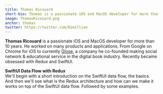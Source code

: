 ```yaml
---
title: Thomas Ricouard
short-bio: Thomas is a passionate iOS and MacOS developer for more than 10 years.
image: ThomasRicouard.png
anchor: thomas
twitter: https://twitter.com/Dimillian
---
```


**Thomas Ricouard** is a passionate iOS and MacOS developer for more than 10 years.
He worked on many products and applications. From Google on Chrome for iOS to currently [Glose](https://glose.com/what-is-glose), a company he co-founded making social network & educational service in the digital book industry. Recently became obsessed with Redux and SwiftUI.

**SwiftUI Data Flow with Redux**  
We'll begin with a short introduction on the SwiftUI data flow, the basics. And then we'll see what is the Redux architecture and how can we make it works on top of the SwiftUI data flow. Followed by some examples. 